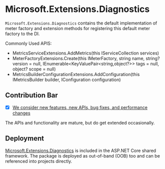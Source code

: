 # Microsoft.Extensions.Diagnostics

`Microsoft.Extensions.Diagnostics` contains the default implementation of meter factory and extension methods for registering this default meter factory to the DI.

Commonly Used APIS:
- MetricsServiceExtensions.AddMetrics(this IServiceCollection services)
- MeterFactoryExtensions.Create(this IMeterFactory, string name, string? version = null, IEnumerable<KeyValuePair<string,object?>> tags = null,  object? scope = null)
- MetricsBuilderConfigurationExtensions.AddConfiguration(this IMetricsBuilder builder, IConfiguration configuration)

## Contribution Bar
- [x] [We consider new features, new APIs, bug fixes, and performance changes](https://github.com/dotnet/runtime/tree/main/src/libraries#contribution-bar)

The APIs and functionality are mature, but do get extended occasionally.

## Deployment
[Microsoft.Extensions.Diagnostics](https://www.nuget.org/packages/Microsoft.Extensions.Diagnostics) is included in the ASP.NET Core shared framework. The package is deployed as out-of-band (OOB) too and can be referenced into projects directly.